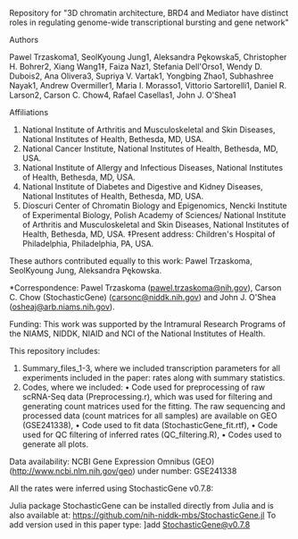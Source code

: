 Repository for "3D chromatin architecture, BRD4 and Mediator have distinct roles in regulating genome-wide transcriptional bursting and gene network"

Authors

Pawel Trzaskoma1, SeolKyoung Jung1, Aleksandra Pękowska5, Christopher H. Bohrer2, Xiang Wang1‡, Faiza Naz1, Stefania Dell'Orso1, Wendy D. Dubois2, Ana Olivera3, Supriya V. Vartak1, Yongbing Zhao1, Subhashree Nayak1, Andrew Overmiller1, Maria I. Morasso1, Vittorio Sartorelli1, Daniel R. Larson2, Carson C. Chow4, Rafael Casellas1, John J. O'Shea1

Affiliations 
1.	National Institute of Arthritis and Musculoskeletal and Skin Diseases, National Institutes of Health, Bethesda, MD, USA.
2.	National Cancer Institute, National Institutes of Health, Bethesda, MD, USA.
3.	National Institute of Allergy and Infectious Diseases, National Institutes of Health, Bethesda, MD, USA.
4.	National Institute of Diabetes and Digestive and Kidney Diseases, National Institutes of Health, Bethesda, MD, USA.
5.	Dioscuri Center of Chromatin Biology and Epigenomics, Nencki Institute of Experimental Biology, Polish Academy of Sciences/ National Institute of Arthritis and Musculoskeletal and Skin Diseases, National Institutes of Health, Bethesda, MD, USA.
‡Present address: Children's Hospital of Philadelphia, Philadelphia, PA, USA.

These authors contributed equally to this work: Pawel Trzaskoma, SeolKyoung Jung, Aleksandra Pękowska.

*Correspondence: Pawel Trzaskoma (pawel.trzaskoma@nih.gov), Carson C. Chow (StochasticGene) (carsonc@niddk.nih.gov) and John J. O'Shea (osheaj@arb.niams.nih.gov).

Funding: This work was supported by the Intramural Research Programs of the NIAMS, NIDDK, NIAID and NCI of the National Institutes of Health.

This repository includes:
1)	Summary_files_1-3, where we included transcription parameters for all experiments included in the paper: rates along with summary statistics.
2)	Codes, where we included:
•	Code used for preprocessing of raw scRNA-Seq data (Preprocessing.r), which was used for filtering and generating count matrices used for the fitting. The raw sequencing and processed data (count matrices for all samples) are available on GEO (GSE241338),
•	Code used to fit data (StochasticGene_fit.rtf),
•	Code used for QC filtering of inferred rates (QC_filtering.R),
•	Codes used to generate all plots.

Data availability: NCBI Gene Expression Omnibus (GEO) (http://www.ncbi.nlm.nih.gov/geo) under number: GSE241338 

All the rates were inferred using StochasticGene v0.7.8:

Julia package StochasticGene can be installed directly from Julia and is also available at: https://github.com/nih-niddk-mbs/StochasticGene.jl
To add version used in this paper type: ]add StochasticGene@v0.7.8

